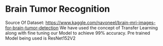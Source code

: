 # Brain Tumor Recognition 
Source Of Dataset: https://www.kaggle.com/navoneel/brain-mri-images-for-brain-tumor-detection
We have used  the concept of Transfer Learning along with fine tuning our Model to achieve 99% accuracy. Pre trained Model being used is ResNet152V2
